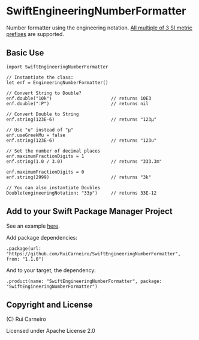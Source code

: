 # SwiftEngineeringNumberFormatter
Number formatter using the engineering notation. [All multiple of 3 SI metric prefixes](https://en.wikipedia.org/wiki/Metric_prefix) are supported.

## Basic Use

    import SwiftEngineeringNumberFormatter
    
    // Instantiate the class:
    let enf = EngineeringNumberFormatter()

    // Convert String to Double?
    enf.double("10k")                      // returns 10E3
    enf.double(":P")                       // returns nil

    // Convert Double to String
    enf.string(123E-6)                     // returns "123µ"

    // Use "u" instead of "µ"
    enf.useGreekMu = false
    enf.string(123E-6)                     // returns "123u"

    // Set the number of decimal places
    enf.maximumFractionDigits = 1
    enf.string(1.0 / 3.0)                  // returns "333.3m"

    enf.maximumFractionDigits = 0
    enf.string(2999)                       // returns "3k"
    
    // You can also instantiate Doubles
    Double(engineeringNotation: "33p")     // returns 33E-12


## Add to your Swift Package Manager Project

See an example [here](https://github.com/RuiCarneiro/rigol2spice/blob/main/Package.swift).

Add package dependencies:

    .package(url: "https://github.com/RuiCarneiro/SwiftEngineeringNumberFormatter", from: "1.1.0")

And to your target, the dependency:

    .product(name: "SwiftEngineeringNumberFormatter", package: "SwiftEngineeringNumberFormatter")

## Copyright and License

(C) Rui Carneiro

Licensed under Apache License 2.0
